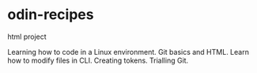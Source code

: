 # odin-recipes
html project

Learning how to code in a Linux environment.
Git basics and HTML.
Learn how to modify files in CLI.
Creating tokens.
Trialling Git.
